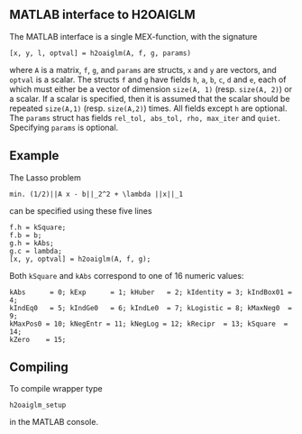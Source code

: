 ## MATLAB interface to H2OAIGLM

The MATLAB interface is a single MEX-function, with the signature 

```
[x, y, l, optval] = h2oaiglm(A, f, g, params)
```

where `A` is a matrix, `f`, `g`, and  `params` are structs, `x` and `y` are vectors, and `optval` is a scalar.  The structs `f` and `g` have fields `h`, `a`, `b`, `c`, `d` and `e`, each of which must either be a vector of dimension `size(A, 1)` (resp. `size(A, 2)`) or a scalar. If a scalar is specified, then it is assumed that the scalar should be repeated `size(A,1)` (resp. `size(A,2)`) times. All fields except `h` are optional. The `params` struct has fields `rel_tol, abs_tol, rho, max_iter` and `quiet`. Specifying `params` is optional.

Example
-------

The Lasso problem

```
min. (1/2)||A x - b||_2^2 + \lambda ||x||_1
```
can be specified using these five lines

```
f.h = kSquare;
f.b = b;
g.h = kAbs;
g.c = lambda;
[x, y, optval] = h2oaiglm(A, f, g);
```
Both `kSquare` and `kAbs` correspond to one of 16 numeric values:

```
kAbs      = 0; kExp      = 1; kHuber   = 2; kIdentity = 3; kIndBox01 = 4;
kIndEq0   = 5; kIndGe0   = 6; kIndLe0  = 7; kLogistic = 8; kMaxNeg0  = 9;
kMaxPos0 = 10; kNegEntr = 11; kNegLog = 12; kRecipr  = 13; kSquare  = 14;
kZero    = 15;
```

Compiling
---------
To compile wrapper type

```
h2oaiglm_setup
```

in the MATLAB console.  



